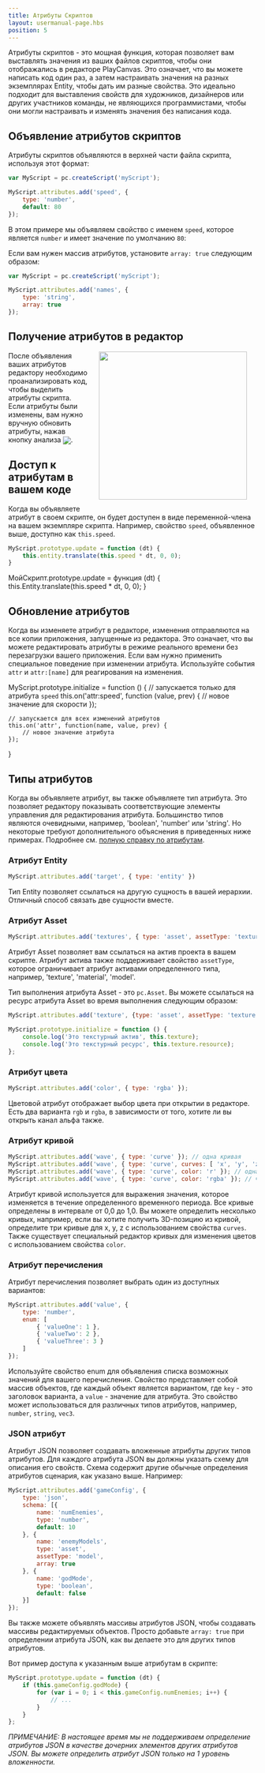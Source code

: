 ```yaml
---
title: Атрибуты Скриптов
layout: usermanual-page.hbs
position: 5
---
```


Атрибуты скриптов - это мощная функция, которая позволяет вам выставлять значения из ваших файлов скриптов, чтобы они отображались в редакторе PlayCanvas. Это означает, что вы можете написать код один раз, а затем настраивать значения на разных экземплярах Entity, чтобы дать им разные свойства. Это идеально подходит для выставления свойств для художников, дизайнеров или других участников команды, не являющихся программистами, чтобы они могли настраивать и изменять значения без написания кода.

## Объявление атрибутов скриптов

Атрибуты скриптов объявляются в верхней части файла скрипта, используя этот формат:

```javascript
var MyScript = pc.createScript('myScript');

MyScript.attributes.add('speed', {
    type: 'number',
    default: 80
});
```

В этом примере мы объявляем свойство с именем `speed`, которое является `number` и имеет значение по умолчанию `80`:

Если вам нужен массив атрибутов, установите `array: true` следующим образом:

```javascript
var MyScript = pc.createScript('myScript');

MyScript.attributes.add('names', {
    type: 'string',
    array: true
});
```

## Получение атрибутов в редактор

<img loading="lazy" src="/images/user-manual/scripting/script-attributes.jpg" style="width: 300px; float: right; padding: 20px; padding-top: 0px;">

После объявления ваших атрибутов редактору необходимо проанализировать код, чтобы выделить атрибуты скрипта. Если атрибуты были изменены, вам нужно вручную обновить атрибуты, нажав кнопку анализа <img loading="lazy" src="/images/user-manual/scripting/parse-button.jpg" style="display: inline; vertical-align: middle;">.

## Доступ к атрибутам в вашем коде

Когда вы объявляете атрибут в своем скрипте, он будет доступен в виде переменной-члена на вашем экземпляре скрипта. Например, свойство `speed`, объявленное выше, доступно как `this.speed`.

```javascript
MyScript.prototype.update = function (dt) {
    this.entity.translate(this.speed * dt, 0, 0);
}
```

МойСкрипт.prototype.update = функция (dt) {
    this.Entity.translate(this.speed * dt, 0, 0);
}

## Обновление атрибутов

Когда вы изменяете атрибут в редакторе, изменения отправляются на все копии приложения, запущенные из редактора. Это означает, что вы можете редактировать атрибуты в режиме реального времени без перезагрузки вашего приложения. Если вам нужно применить специальное поведение при изменении атрибута. Используйте события `attr` и `attr:[name]` для реагирования на изменения.

MyScript.prototype.initialize = function () {
    // запускается только для атрибута `speed`
    this.on('attr:speed', function (value, prev) {
        // новое значение для скорости
    });

    // запускается для всех изменений атрибутов
    this.on('attr', function(name, value, prev) {
        // новое значение атрибута
    });
}

## Типы атрибутов

Когда вы объявляете атрибут, вы также объявляете тип атрибута. Это позволяет редактору показывать соответствующие элементы управления для редактирования атрибута. Большинство типов являются очевидными, например, 'boolean', 'number' или 'string'. Но некоторые требуют дополнительного объяснения в приведенных ниже примерах. Подробнее см. [полную справку по атрибутам][1].

### Атрибут Entity

```javascript
MyScript.attributes.add('target', { type: 'entity' })
```

Тип Entity позволяет ссылаться на другую сущность в вашей иерархии. Отличный способ связать две сущности вместе.

### Атрибут Asset

```javascript
MyScript.attributes.add('textures', { type: 'asset', assetType: 'texture', array: true });
```

Атрибут Asset позволяет вам ссылаться на актив проекта в вашем скрипте. Атрибут актива также поддерживает свойство `assetType`, которое ограничивает атрибут активами определенного типа, например, 'texture', 'material', 'model'.

Тип выполнения атрибута Asset - это `pc.Asset`. Вы можете ссылаться на ресурс атрибута Asset во время выполнения следующим образом:

```javascript
MyScript.attributes.add('texture', {type: 'asset', assetType: 'texture'});

MyScript.prototype.initialize = function () {
    console.log('Это текстурный актив', this.texture);
    console.log('Это текстурный ресурс', this.texture.resource);
};

```

### Атрибут цвета

```javascript
MyScript.attributes.add('color', { type: 'rgba' });
```

Цветовой атрибут отображает выбор цвета при открытии в редакторе. Есть два варианта `rgb` и `rgba`, в зависимости от того, хотите ли вы открыть канал альфа также.

### Атрибут кривой

```javascript
MyScript.attributes.add('wave', { type: 'curve' }); // одна кривая
MyScript.attributes.add('wave', { type: 'curve', curves: [ 'x', 'y', 'z' ] }); // три кривые: x, y, z
MyScript.attributes.add('wave', { type: 'curve', color: 'r' }); // одна кривая для красного канала
MyScript.attributes.add('wave', { type: 'curve', color: 'rgba' }); // четыре кривые для полного цвета, включая альфа
```

Атрибут кривой используется для выражения значения, которое изменяется в течение определенного временного периода. Все кривые определены в интервале от 0,0 до 1,0. Вы можете определить несколько кривых, например, если вы хотите получить 3D-позицию из кривой, определите три кривые для x, y, z с использованием свойства `curves`. Также существует специальный редактор кривых для изменения цветов с использованием свойства `color`.

### Атрибут перечисления

Атрибут перечисления позволяет выбрать один из доступных вариантов:

```javascript
MyScript.attributes.add('value', {
    type: 'number',
    enum: [
        { 'valueOne': 1 },
        { 'valueTwo': 2 },
        { 'valueThree': 3 }
    ]
});
```

Используйте свойство enum для объявления списка возможных значений для вашего перечисления. Свойство представляет собой массив объектов, где каждый объект является вариантом, где `key` - это заголовок варианта, а `value` - значение для атрибута. Это свойство может использоваться для различных типов атрибутов, например, `number`, `string`, `vec3`.

### JSON атрибут

Атрибут JSON позволяет создавать вложенные атрибуты других типов атрибутов. Для каждого атрибута JSON вы должны указать схему для описания его свойств. Схема содержит другие обычные определения атрибутов сценария, как указано выше. Например:

```javascript
MyScript.attributes.add('gameConfig', {
    type: 'json',
    schema: [{
        name: 'numEnemies',
        type: 'number',
        default: 10
    }, {
        name: 'enemyModels',
        type: 'asset',
        assetType: 'model',
        array: true
    }, {
        name: 'godMode',
        type: 'boolean',
        default: false
    }]
});
```

Вы также можете объявлять массивы атрибутов JSON, чтобы создавать массивы редактируемых объектов. Просто добавьте `array: true` при определении атрибута JSON, как вы делаете это для других типов атрибутов.

Вот пример доступа к указанным выше атрибутам в скрипте:
```javascript
MyScript.prototype.update = function (dt) {
    if (this.gameConfig.godMode) {
        for (var i = 0; i < this.gameConfig.numEnemies; i++) {
            // ...
        }
    }
};
```

*ПРИМЕЧАНИЕ: В настоящее время мы не поддерживаем определение атрибутов JSON в качестве дочерних элементов других атрибутов JSON. Вы можете определить атрибут JSON только на 1 уровень вложенности.*

[1]: /api/pc.ScriptAttributes.html
